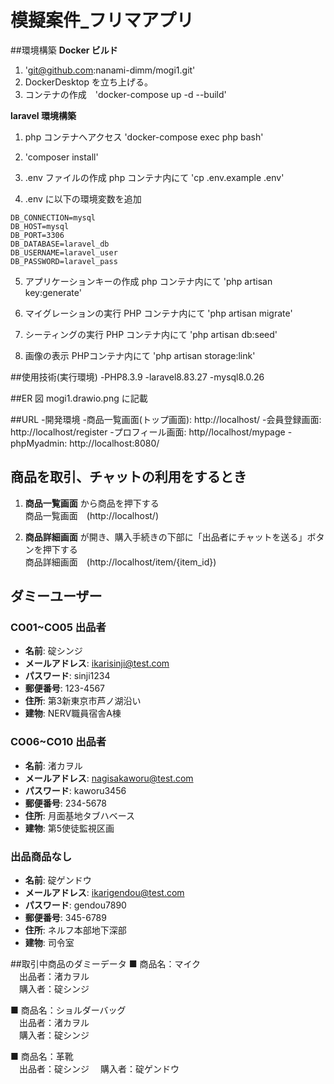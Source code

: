 # 模擬案件\_フリマアプリ

##環境構築
**Docker ビルド**

1. 'git@github.com:nanami-dimm/mogi1.git'
2. DockerDesktop を立ち上げる。
3. コンテナの作成　'docker-compose up -d --build'

**laravel 環境構築**

1. php コンテナへアクセス
   'docker-compose exec php bash'
2. 'composer install'

3. .env ファイルの作成
   php コンテナ内にて
   'cp .env.example .env'

4. .env に以下の環境変数を追加

```text
DB_CONNECTION=mysql
DB_HOST=mysql
DB_PORT=3306
DB_DATABASE=laravel_db
DB_USERNAME=laravel_user
DB_PASSWORD=laravel_pass
```

5. アプリケーションキーの作成
   php コンテナ内にて
   'php artisan key:generate'

6. マイグレーションの実行
   PHP コンテナ内にて
   'php artisan migrate'

7. シーティングの実行
   PHP コンテナ内にて
   'php artisan db:seed'

8. 画像の表示
   PHPコンテナ内にて
   'php artisan storage:link'

##使用技術(実行環境)
-PHP8.3.9
-laravel8.83.27
-mysql8.0.26

##ER 図
mogi1.drawio.png に記載

##URL -開発環境 -商品一覧画面(トップ画面): http://localhost/ -会員登録画面: http://localhost/register -プロフィール画面: http//localhost/mypage
-phpMyadmin: http://localhost:8080/

## 商品を取引、チャットの利用をするとき

1. **商品一覧画面** から商品を押下する  
    商品一覧画面　(http://localhost/)

2. **商品詳細画面** が開き、購入手続きの下部に「出品者にチャットを送る」ボタンを押下する  
    商品詳細画面　(http://localhost/item/{item_id})

## ダミーユーザー

### CO01~CO05 出品者
- **名前**: 碇シンジ  
- **メールアドレス**: ikarisinji@test.com  
- **パスワード**: sinji1234  
- **郵便番号**: 123-4567  
- **住所**: 第3新東京市芦ノ湖沿い  
- **建物**: NERV職員宿舎A棟

### CO06~CO10 出品者
- **名前**: 渚カヲル  
- **メールアドレス**: nagisakaworu@test.com  
- **パスワード**: kaworu3456  
- **郵便番号**: 234-5678  
- **住所**: 月面基地タブハベース  
- **建物**: 第5使徒監視区画

### 出品商品なし
- **名前**: 碇ゲンドウ  
- **メールアドレス**: ikarigendou@test.com  
- **パスワード**: gendou7890  
- **郵便番号**: 345-6789  
- **住所**: ネルフ本部地下深部  
- **建物**: 司令室

##取引中商品のダミーデータ
■ 商品名：マイク  
　出品者：渚カヲル  
　購入者：碇シンジ  

■ 商品名：ショルダーバッグ  
　出品者：渚カヲル  
　購入者：碇シンジ  

■ 商品名：革靴  
　出品者：碇シンジ
　購入者：碇ゲンドウ  
